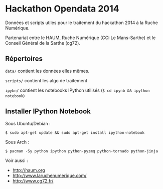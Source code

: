 Hackathon Opendata 2014
=======================

Données et scripts utiles pour le traitement du hackathon 2014 à la Ruche Numérique.

Partenariat entre le HAUM, Ruche Numérique (CCi Le Mans-Sarthe) et le Conseil Général de la Sarthe (cg72).

Répertoires
-----------

`data/` contient les données elles mêmes.

`scripts/` contient les algo de traitement

`ipybn/` contient les notebooks IPython utilisés (`$ cd ipynb && ipython notebook`)


Installer IPython Notebook
--------------------------

Sous Ubuntu/Debian :

    $ sudo apt-get update && sudo apt-get install ipython-notebook

Sous Arch :

    $ pacman -Sy python ipython python-pyzmq python-tornado python-jinja

Voir aussi :

- http://haum.org
- http://www.laruchenumerique.com/
- http://www.cg72.fr/

